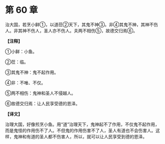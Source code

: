 # 第 60 章

治大国，若烹小鲜①，以道莅②天下，其鬼不神③。非④其鬼不神，其神不伤人。非其神不伤人，圣人亦不伤人。夫两不相伤⑤，故德交归焉⑥。

**【注释】**


①小鲜：小鱼。

②莅：临。

③其鬼不神：鬼不起作用。

④非：不唯、不仅。

⑤两不相伤：鬼神和圣人不侵越人。

⑥故德交归焉：让人民享受德的恩泽。


**【译文】**

治理大国，好像煎烹小鱼。用“道”治理天下，鬼神起不了作用，不仅鬼不起作用，而是鬼怪的作用伤不了人。不但鬼的作用伤害不了人，圣人有道也不会伤害人。这样，鬼神和有道的圣人都不伤害人，所以，就可以让人民享受到德的恩泽。
